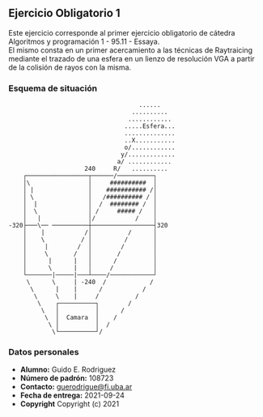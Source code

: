 ## Ejercicio Obligatorio 1

Este ejercicio corresponde al primer ejercicio obligatorio de cátedra Algoritmos y programación 1 - 95.11 - Essaya.  
El mismo consta en un primer acercamiento a las técnicas de Raytraicing mediante el trazado de una esfera en un lienzo de resolución VGA a partir de la colisión de rayos con la misma.

### Esquema de situación

                                        ......
                                      ..........
                                     ............
                                    .....Esfera...
                                    ..............
                                    ..X...........
                                    o/............
                                   y/.............
                                  a/ ............
                         240     R/   ..........
        ┌─────────────────┬──────/──────────┐
        │\                │     ##########  │
        │ |               │    ########### /│
        │ \               │   /########## / │
        │  |              │  /  ######## /  │
        │  \              │ /     ##### /   │
        │   |             │/           /    │
    -320├───\── ──────────┼─────────────────┤320
        │    |           /│          /      │
        │    \          / │         /       │
        │     |        /  │        /        │
        │     \       /   │       /         │
        │      |      |   │      /          │
        │      \      |   │     /           │
        └───────|─────|───┴────/────────────┘
         \      \     | -240  /            /
          \      |    |      /           /
           \     \    |     /          /
            \    ┌──────────┐        /
             \   │          │      /
              \  │  Camara  │    /
               \ │          │  /
                \└──────────┘/
    
### Datos personales

- **Alumno:** Guido E. Rodriguez  
- **Número de padrón:** 108723  
- **Contacto:** guerodrigue@fi.uba.ar  
- **Fecha de entrega:** 2021-09-24  
- **Copyright** Copyright (c) 2021